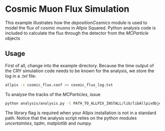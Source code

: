 # Cosmic Muon Flux Simulation
This example illustrates how the *depositionCosmics* module is used to model the flux of cosmic muons in Allpix Squared. Python analysis code is included to calculate the flux through the detector from the *MCParticle* objects

## Usage
First of all, change into the example directory. Because the time output of the CRY simulation code needs to be known for the analysis, we store the log in a *.txt* file:
```bash
allpix -c cosmic_flux.conf >> cosmic_flux_log.txt
```
To analyse the tracks of the *MCParticles*, issue
```bash
python analysis/analysis.py -l PATH_TO_ALLPIX_INSTALL/lib/libAllpixObjects.so
```
The library flag is required when your Allpix installation is not in a standard path.
Notice that the analysis script relies on the python modules *uncertainties*, *tqdm*, *matplotlib* and *numpy.*
